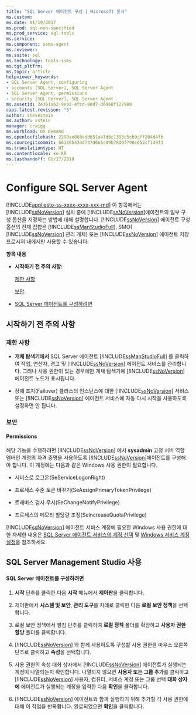 ```yaml
---
title: "SQL Server 에이전트 구성 | Microsoft 문서"
ms.custom: 
ms.date: 01/19/2017
ms.prod: sql-non-specified
ms.prod_service: sql-tools
ms.service: 
ms.component: ssms-agent
ms.reviewer: 
ms.suite: sql
ms.technology: tools-ssms
ms.tgt_pltfrm: 
ms.topic: article
helpviewer_keywords:
- SQL Server Agent, configuring
- accounts [SQL Server], SQL Server Agent
- SQL Server Agent, permissions
- security [SQL Server], SQL Server Agent
ms.assetid: 2e361a62-9e92-4fcd-80d7-d6960f127900
caps.latest.revision: "5"
author: stevestein
ms.author: sstein
manager: craigg
ms.workload: On Demand
ms.openlocfilehash: 2293ae060edd651a47d0c1393c5cb9cff204d4fb
ms.sourcegitcommit: b6116b434d737d661c09b78d0f798c652cf149f3
ms.translationtype: HT
ms.contentlocale: ko-KR
ms.lasthandoff: 01/17/2018
---
```

# <a name="configure-sql-server-agent"></a>Configure SQL Server Agent
[!INCLUDE[appliesto-ss-xxxx-xxxx-xxx-md](../../includes/appliesto-ss-xxxx-xxxx-xxx-md.md)] 이 항목에서는 [!INCLUDE[ssNoVersion](../../includes/ssnoversion_md.md)] 설치 중에 [!INCLUDE[ssNoVersion](../../includes/ssnoversion_md.md)]에이전트의 일부 구성 옵션을 지정하는 방법에 대해 설명합니다. [!INCLUDE[ssNoVersion](../../includes/ssnoversion_md.md)] 에이전트 구성 옵션의 전체 집합은 [!INCLUDE[ssManStudioFull](../../includes/ssmanstudiofull_md.md)], SMO( [!INCLUDE[ssNoVersion](../../includes/ssnoversion_md.md)] 관리 개체) 또는 [!INCLUDE[ssNoVersion](../../includes/ssnoversion_md.md)] 에이전트 저장 프로시저 내에서만 사용할 수 있습니다.  
  
**항목 내용**  
  
-   **시작하기 전 주의 사항:**  
  
    [제한 사항](#Restrictions)  
  
    [보안](#Security)  
  
-   [SQL Server 에이전트를 구성하려면](#SSMSProcedure)  
  
## <a name="BeforeYouBegin"></a>시작하기 전 주의 사항  
  
### <a name="Restrictions"></a>제한 사항  
  
-   **개체 탐색기에서** SQL Server 에이전트 [!INCLUDE[ssManStudioFull](../../includes/ssmanstudiofull_md.md)] 를 클릭하여 작업, 연산자, 경고 및 [!INCLUDE[ssNoVersion](../../includes/ssnoversion_md.md)] 에이전트 서비스를 관리합니다. 그러나 사용 권한이 있는 경우에만 개체 탐색기에 [!INCLUDE[ssNoVersion](../../includes/ssnoversion_md.md)] 에이전트 노드가 표시됩니다.  
  
-   장애 조치(Failover) 클러스터 인스턴스에 대한 [!INCLUDE[ssNoVersion](../../includes/ssnoversion_md.md)] 서비스 또는 [!INCLUDE[ssNoVersion](../../includes/ssnoversion_md.md)] 에이전트 서비스에 자동 다시 시작을 사용하도록 설정하면 안 됩니다.  
  
### <a name="Security"></a>보안  
  
#### <a name="Permissions"></a>Permissions  
해당 기능을 수행하려면 [!INCLUDE[ssNoVersion](../../includes/ssnoversion_md.md)] 에서 **sysadmin** 고정 서버 역할 멤버인 계정의 자격 증명을 사용하도록 [!INCLUDE[ssNoVersion](../../includes/ssnoversion_md.md)]에이전트를 구성해야 합니다. 이 계정에는 다음과 같은 Windows 사용 권한이 필요합니다.  
  
-   서비스로 로그온(SeServiceLogonRight)  
  
-   프로세스 수준 토큰 바꾸기(SeAssignPrimaryTokenPrivilege)  
  
-   트래버스 검사 무시(SeChangeNotifyPrivilege)  
  
-   프로세스의 메모리 할당량 조정(SeIncreaseQuotaPrivilege)  
  
[!INCLUDE[ssNoVersion](../../includes/ssnoversion_md.md)] 에이전트 서비스 계정에 필요한 Windows 사용 권한에 대한 자세한 내용은 [SQL Server 에이전트 서비스의 계정 선택](../../ssms/agent/select-an-account-for-the-sql-server-agent-service.md) 및 [Windows 서비스 계정 설정](http://msdn.microsoft.com/en-us/309b9dac-0b3a-4617-85ef-c4519ce9d014)을 참조하세요.  
  
## <a name="SSMSProcedure"></a>SQL Server Management Studio 사용  
  
#### <a name="to-configure-sql-server-agent"></a>SQL Server 에이전트를 구성하려면  
  
1.  **시작** 단추를 클릭한 다음 **시작**  메뉴에서 **제어판**을 클릭합니다.  
  
2.  제어판에서 **시스템 및 보안**, **관리 도구**를 차례로 클릭한 다음 **로컬 보안 정책**을 선택합니다.  
  
3.  로컬 보안 정책에서 펼침 단추를 클릭하여 **로컬 정책** 폴더를 확장하고 **사용자 권한 할당** 폴더를 클릭합니다.  
  
4.  [!INCLUDE[ssNoVersion](../../includes/ssnoversion_md.md)] 와 함께 사용하도록 구성할 사용 권한을 마우스 오른쪽 단추로 클릭하고 **속성**을 선택합니다.  
  
5.  사용 권한의 속성 대화 상자에서 [!INCLUDE[ssNoVersion](../../includes/ssnoversion_md.md)] 에이전트가 실행되는 계정이 나열되는지 확인합니다. 나열되지 않으면 **사용자 또는 그룹 추가**를 클릭하고 [!INCLUDE[ssNoVersion](../../includes/ssnoversion_md.md)] 사용자, 컴퓨터, 서비스 계정 또는 그룹 선택 **대화 상자에** 에이전트가 실행되는 계정을 입력한 다음 **확인**을 클릭합니다.  
  
6.  [!INCLUDE[ssNoVersion](../../includes/ssnoversion_md.md)] 에이전트와 함께 실행하기 위해 추가할 각 사용 권한에 대해 이 작업을 반복합니다. 완료되었으면 **확인**을 클릭합니다.  
  
